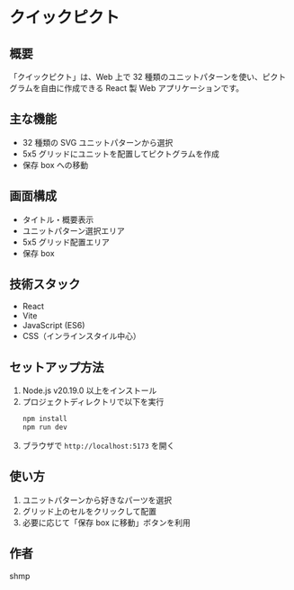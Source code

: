# クイックピクト

## 概要

「クイックピクト」は、Web 上で 32 種類のユニットパターンを使い、ピクトグラムを自由に作成できる React 製 Web アプリケーションです。

## 主な機能

- 32 種類の SVG ユニットパターンから選択
- 5x5 グリッドにユニットを配置してピクトグラムを作成
- 保存 box への移動

## 画面構成

- タイトル・概要表示
- ユニットパターン選択エリア
- 5x5 グリッド配置エリア
- 保存 box

## 技術スタック

- React
- Vite
- JavaScript (ES6)
- CSS（インラインスタイル中心）

## セットアップ方法

1. Node.js v20.19.0 以上をインストール
2. プロジェクトディレクトリで以下を実行
   ```sh
   npm install
   npm run dev
   ```
3. ブラウザで `http://localhost:5173` を開く

## 使い方

1. ユニットパターンから好きなパーツを選択
2. グリッド上のセルをクリックして配置
3. 必要に応じて「保存 box に移動」ボタンを利用

## 作者

shmp
